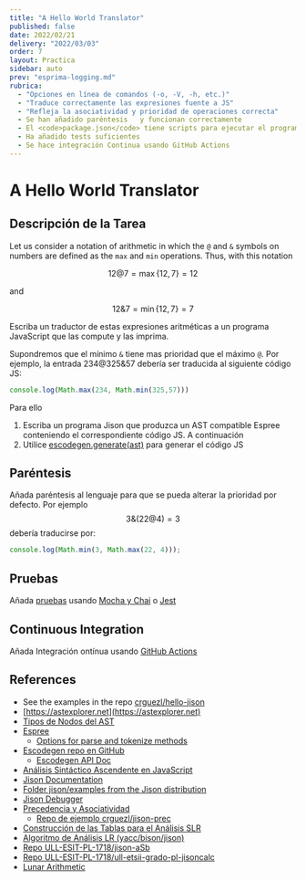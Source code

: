 ```yaml
---
title: "A Hello World Translator"
published: false
date: 2022/02/21
delivery: "2022/03/03"
order: 7
layout: Practica
sidebar: auto
prev: "esprima-logging.md"
rubrica:
  - "Opciones en línea de comandos (-o, -V, -h, etc.)"
  - "Traduce correctamente las expresiones fuente a JS"
  - "Refleja la asociatividad y prioridad de operaciones correcta"
  - Se han añadido paréntesis   y funcionan correctamente
  - El <code>package.json</code> tiene scripts para ejecutar el programa
  - Ha añadido tests suficientes
  - Se hace integración Continua usando GitHub Actions
---
```


# A Hello World Translator

## Descripción de la Tarea

Let us consider a notation of arithmetic in which the `@` and `&` symbols on numbers are defined as the `max` and `min` operations. Thus, with this notation

$$12 @ 7=\max\{12,7\}=12$$ 

and

$$12 \& 7=\min\{12,7\}=7$$

Escriba un traductor de estas expresiones aritméticas a un programa JavaScript que las compute y las imprima.

Supondremos que el mínimo `&` tiene mas prioridad que el máximo `@`. Por ejemplo, la entrada $234 @ 325 \&  57$ debería ser traducida al siguiente código JS:

```js
console.log(Math.max(234, Math.min(325,57)))
```

Para ello 

1. Escriba un programa Jison que produzca un AST compatible Espree conteniendo el correspondiente código JS. A continuación 
2. Utilice [escodegen.generate(ast)](https://github.com/estools/escodegen) para generar el código JS

## Paréntesis

Añada paréntesis al lenguaje para que se pueda alterar la prioridad por defecto. Por ejemplo $$3\&(22@4) = 3$$ 
debería traducirse por:
   
```js
console.log(Math.min(3, Math.max(22, 4)));
```

## Pruebas

Añada [pruebas](/temas/introduccion-a-javascript/pruebas) usando [Mocha y Chai](/temas/introduccion-a-javascript/mocha) o [Jest](/temas/introduccion-a-javascript/jest)

## Continuous Integration

Añada Integración ontínua usando [GitHub Actions](/temas/introduccion-a-javascript/github-actions)

## References

* See the examples in the repo [crguezl/hello-jison](https://github.com/crguezl/hello-jison)
* [https://astexplorer.net](https://astexplorer.net)
* [Tipos de Nodos del AST](/temas/introduccion-a-pl/espree-visitorkeys)
* [Espree](https://github.com/eslint/espree)
  * [Options for parse and tokenize methods](https://github.com/eslint/espree#options)
* [Escodegen repo en GitHub](https://github.com/estools/escodegen)
  - [Escodegen API Doc](https://github.com/estools/escodegen/wiki/API)
* [Análisis Sintáctico Ascendente en JavaScript](http://crguezl.github.io/pl-html/node43.html)
* [Jison Documentation](https://gerhobbelt.github.io/jison/docs//)
* [Folder jison/examples from the Jison distribution](https://github.com/zaach/jison/tree/master/examples)
* [Jison Debugger](https://nolanlawson.github.io/jison-debugger/)
* [Precedencia y Asociatividad](http://crguezl.github.io/pl-html/node57.html)
    - [Repo de ejemplo crguezl/jison-prec](https://github.com/crguezl/jison-prec)
* [Construcción de las Tablas para el Análisis SLR](http://crguezl.github.io/pl-html/node49.html)
* [Algoritmo de Análisis LR (yacc/bison/jison)](http://crguezl.github.io/pl-html/node55.html)
* [Repo ULL-ESIT-PL-1718/jison-aSb](https://github.com/ULL-ESIT-PL-1718/jison-aSb)
* [Repo ULL-ESIT-PL-1718/ull-etsii-grado-pl-jisoncalc](https://github.com/ULL-ESIT-PL-1718/ull-etsii-grado-pl-jisoncalc)
* [Lunar Arithmetic](https://en.wikipedia.org/wiki/Lunar_arithmetic)

